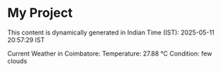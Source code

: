 # My Project

This content is dynamically generated in Indian Time (IST): 2025-05-11 20:57:29 IST


Current Weather in Coimbatore:
Temperature: 27.88 °C
Condition: few clouds
